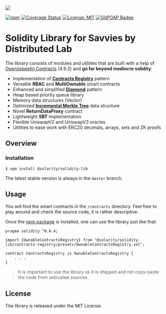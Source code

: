 ![](https://github.com/dl-solarity/solidity-lib/assets/47551140/f5c3929c-657e-4a27-84a2-e5f1bf14e4e9)

[![npm](https://img.shields.io/npm/v/@solarity/solidity-lib.svg)](https://www.npmjs.com/package/@solarity/solidity-lib)
[![Coverage Status](https://codecov.io/gh/dl-solarity/solidity-lib/graph/badge.svg)](https://codecov.io/gh/dl-solarity/solidity-lib)
[![License: MIT](https://img.shields.io/badge/License-MIT-yellow.svg)](https://opensource.org/licenses/MIT)
[![GitPOAP Badge](https://public-api.gitpoap.io/v1/repo/dl-solarity/solidity-lib/badge)](https://www.gitpoap.io/gh/dl-solarity/solidity-lib)

# Solidity Library for Savvies by Distributed Lab

The library consists of modules and utilities that are built with a help of [Openzeppelin Contracts](https://github.com/OpenZeppelin/openzeppelin-contracts) (4.9.2) and **go far beyond mediocre solidity**.

- Implementation of [**Contracts Registry**](https://eips.ethereum.org/EIPS/eip-6224) pattern
- Versatile **RBAC** and **MultiOwnable** smart contracts
- Enhanced and simplified [**Diamond**](https://eips.ethereum.org/EIPS/eip-2535) pattern
- Heap based priority queue library
- Memory data structures (Vector)
- Optimized [**Incremental Merkle Tree**](https://github.com/runtimeverification/deposit-contract-verification/blob/master/deposit-contract-verification.pdf) data structure
- Novel **ReturnDataProxy** contract
- Lightweight **SBT** implementation
- Flexible UniswapV2 and UniswapV3 oracles
- Utilities to ease work with ERC20 decimals, arrays, sets and ZK proofs

## Overview

### Installation

```console
$ npm install @solarity/solidity-lib
```

The latest stable version is always in the `master` branch.

## Usage

You will find the smart contracts in the `/contracts` directory. Feel free to play around and check the source code, it is rather descriptive.

Once the [npm package](https://www.npmjs.com/package/@solarity/solidity-lib) is installed, one can use the library just like that:

```solidity
pragma solidity ^0.8.4;

import {OwnableContractsRegistry} from "@solarity/solidity-lib/contracts-registry/presets/OwnableContractsRegistry.sol";

contract ContractsRegistry is OwnableContractsRegistry {
    . . .
}
```

> It is important to use the library as it is shipped and not copy-paste the code from untrusted sources.

## License

The library is released under the MIT License.
